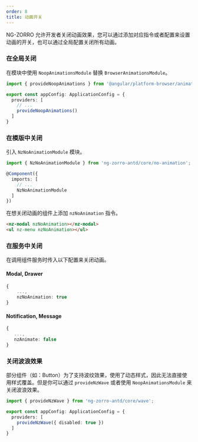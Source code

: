 ```yaml
---
order: 8
title: 动画开关
---
```


NG-ZORRO 允许开发者关闭动画效果，您可以通过添加对应指令或者配置来设置动画的开关，也可以通过全局配置关闭所有动画。

### 在全局关闭

在模块中使用 `NoopAnimationsModule` 替换 `BrowserAnimationsModule`。

```ts
import { provideNoopAnimations } from '@angular/platform-browser/animations';

export const appConfig: ApplicationConfig = {
  providers: [
    // ...
    provideNoopAnimations()
  ]
}
```

### 在模版中关闭

引入 `NzNoAnimationModule` 模块。

```ts
import { NzNoAnimationModule } from 'ng-zorro-antd/core/no-animation';

@Component({
  imports: [
    // ...
    NzNoAnimationModule
  ]
})
```

在想关闭动画的组件上添加 `nzNoAnimation` 指令。

```html
<nz-modal nzNoAnimation></nz-modal>
<ul nz-menu nzNoAnimation></ul>
```

### 在服务中关闭

在调用组件服务时传入以下配置来关闭动画。

#### Modal, Drawer

```ts
{
    ...,
    nzNoAnimation: true
}
```

#### Notification, Message

```ts
{
   ...,
   nzAnimate: false
}
```

### 关闭波浪效果

部分组件（如：Button）为了支持波纹效果，使用了动态样式，因此无法直接使用样式覆盖。但是你可以通过 `provideNzWave`
或者使用 `NoopAnimationsModule` 来关闭波浪效果。

```ts
import { provideNzWave } from 'ng-zorro-antd/core/wave';

export const appConfig: ApplicationConfig = {
  providers: [
    provideNzWave({ disabled: true })
  ]
}
```
